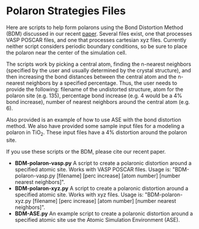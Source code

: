 # Polaron Strategies Files
Here are scripts to help form polarons using the Bond Distortion Method (BDM) discussed in our recent [paper](https://doi.org/10.1021/acs.jctc.0c00374). Several files exist, one that processes VASP POSCAR files, and one that processes cartesian xyz files. Currently neither script considers periodic boundary conditions, so be sure to place the polaron near the center of the simulation cell. 

The scripts work by picking a central atom, finding the n-nearest neighbors (specified by the user and usually determined by the crystal structure), and then increasing the bond distances between the central atom and the n-nearest neighbors by a specified percentage. Thus, the user needs to provide the following: filename of the undistorted structure, atom for the polaron site (e.g. 135), percentage bond increase (e.g. 4 would be a 4% bond increase), number of nearest neighbors around the central atom (e.g. 6). 

Also provided is an example of how to use ASE with the bond distortion method. We also have provided some sample input files for a modeling a polaron in TiO<sub>2</sub>. These input files have a 4% distortion around the polaron site.

If you use these scripts or the BDM, please cite our recent paper. 



- **BDM-polaron-vasp.py** A script to create a polaronic distortion around a specified atomic site. Works with VASP POSCAR files. Usage is: "BDM-polaron-vasp.py [filename] [perc increase] [atom number] [number nearest neighbors]".
- **BDM-polaron-xyz.py** A script to create a polaronic distortion around a specified atomic site. Works with xyz files. Usage is: "BDM-polaron-xyz.py [filename] [perc increase] [atom number] [number nearest neighbors]".
- **BDM-ASE.py** An example script to create a polaronic distortion around a specified atomic site use the Atomic Simulation Environment (ASE). 


